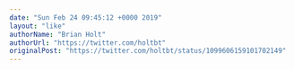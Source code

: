 ```yaml
---
date: "Sun Feb 24 09:45:12 +0000 2019"
layout: "like"
authorName: "Brian Holt"
authorUrl: "https://twitter.com/holtbt"
originalPost: "https://twitter.com/holtbt/status/1099606159101702149"
---
```

